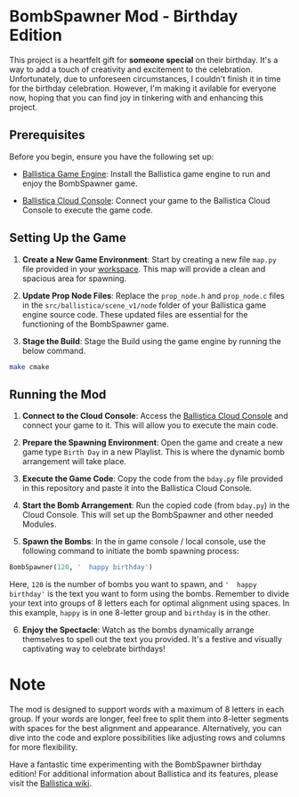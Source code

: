 # BombSpawner Mod - Birthday Edition

This project is a heartfelt gift for **someone special** on their birthday. It's a way to add a touch of creativity and excitement to the celebration. Unfortunately, due to unforeseen circumstances, I couldn't finish it in time for the birthday celebration. However, I'm making it avilable for everyone now, hoping that you can find joy in tinkering with and enhancing this project.

## Prerequisites

Before you begin, ensure you have the following set up:

- [Ballistica Game Engine](https://github.com/efroemling/ballistica/): Install the Ballistica game engine to run and enjoy the BombSpawner game.

- [Ballistica Cloud Console](https://tools.ballistica.net/devices): Connect your game to the Ballistica Cloud Console to execute the game code.

## Setting Up the Game

1. **Create a New Game Environment**: Start by creating a new file `map.py` file provided in your [workspace](https://tools.ballistica.net/workspaces). This map will provide a clean and spacious area for spawning.

2. **Update Prop Node Files**: Replace the `prop_node.h` and `prop_node.c` files in the `src/ballistica/scene_v1/node` folder of your Ballistica game engine source code. These updated files are essential for the functioning of the BombSpawner game.

3. **Stage the Build**: Stage the Build using the game engine by running the below command. 

```bash
make cmake
```

## Running the Mod

1. **Connect to the Cloud Console**: Access the [Ballistica Cloud Console](https://tools.ballistica.net/devices) and connect your game to it. This will allow you to execute the main code.

2. **Prepare the Spawning Environment**: Open the game and create a new game type `Birth Day` in a new Playlist. This is where the dynamic bomb arrangement will take place.

3. **Execute the Game Code**: Copy the code from the `bday.py` file provided in this repository and paste it into the Ballistica Cloud Console.

4. **Start the Bomb Arrangement**: Run the copied code (from `bday.py`) in the Cloud Console. This will set up the BombSpawner and other needed Modules.

5. **Spawn the Bombs**: In the in game console / local console, use the following command to initiate the bomb spawning process:

```python
BombSpawner(120, '  happy birthday')
```

Here, `120` is the number of bombs you want to spawn, and `'  happy birthday'` is the text you want to form using the bombs. Remember to divide your text into groups of 8 letters each for optimal alignment using spaces. In this example, `happy` is in one 8-letter group and `birthday` is in the other.

6. **Enjoy the Spectacle**: Watch as the bombs dynamically arrange themselves to spell out the text you provided. It's a festive and visually captivating way to celebrate birthdays!

# Note

The mod is designed to support words with a maximum of 8 letters in each group. If your words are longer, feel free to split them into 8-letter segments with spaces for the best alignment and appearance. Alternatively, you can dive into the code and explore possibilities like adjusting rows and columns for more flexibility.

Have a fantastic time experimenting with the BombSpawner birthday edition! For additional information about Ballistica and its features, please visit the [Ballistica wiki](https://github.com/efroemling/ballistica/wiki/).
